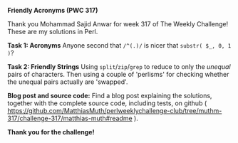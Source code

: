 **Friendly Acronyms (PWC 317)**

Thank you Mohammad Sajid Anwar for week 317 of The Weekly Challenge!
These are my solutions in Perl.

**Task 1: Acronyms**
Anyone second that `/^(.)/` is nicer that `substr( $_, 0, 1 )`?

**Task 2: Friendly Strings**
Using `split`/`zip`/`grep` to reduce to only the *unequal* pairs of characters. Then using a couple of 'perlisms' for checking whether the unequal pairs actually are 'swapped'.    

**Blog post and source code:**
Find a blog post explaining the solutions, together with the complete source code, including tests, on github ( https://github.com/MatthiasMuth/perlweeklychallenge-club/tree/muthm-317/challenge-317/matthias-muth#readme ).

**Thank you for the challenge!**
